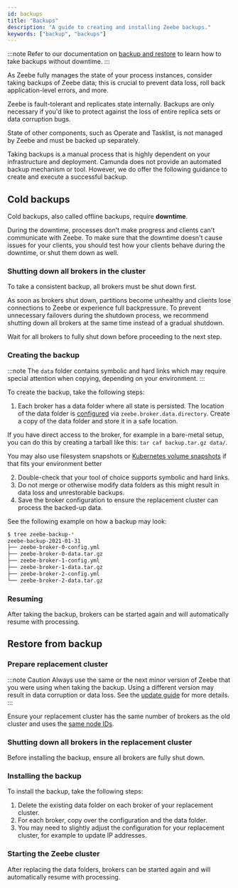 ```yaml
---
id: backups
title: "Backups"
description: "A guide to creating and installing Zeebe backups."
keywords: ["backup", "backups"]
---
```


:::note
Refer to our documentation on [backup and restore](/self-managed/components-upgrade/backup-restore/backup-and-restore.md) to learn how to take backups without downtime.
:::

As Zeebe fully manages the state of your process instances, consider taking backups of Zeebe data; this is crucial to prevent data loss, roll back application-level errors, and more.

Zeebe is fault-tolerant and replicates state internally. Backups are only necessary if you'd like to protect against the loss of entire replica sets or data corruption bugs.

State of other components, such as Operate and Tasklist, is not managed by Zeebe and must be backed up separately.

Taking backups is a manual process that is highly dependent on your infrastructure and deployment. Camunda does not provide an automated backup mechanism or tool. However, we do offer the following guidance to create and execute a successful backup.

## Cold backups

Cold backups, also called offline backups, require **downtime**.

During the downtime, processes don't make progress and clients can't communicate with Zeebe.
To make sure that the downtime doesn't cause issues for your clients, you should test how your clients behave during the downtime, or shut them down as well.

### Shutting down all brokers in the cluster

To take a consistent backup, all brokers must be shut down first.

As soon as brokers shut down, partitions become unhealthy and clients lose connections to Zeebe or experience full backpressure.
To prevent unnecessary failovers during the shutdown process, we recommend shutting down all brokers at the same time instead of a gradual shutdown.

Wait for all brokers to fully shut down before proceeding to the next step.

### Creating the backup

:::note
The `data` folder contains symbolic and hard links which may require special attention when copying, depending on your environment.
:::

To create the backup, take the following steps:

1. Each broker has a data folder where all state is persisted. The location of the data folder is [configured](../configuration/configuration.md) via `zeebe.broker.data.directory`. Create a copy of the data folder and store it in a safe location.

If you have direct access to the broker, for example in a bare-metal setup, you can do this by creating a tarball like this: `tar caf backup.tar.gz data/`.

You may also use filesystem snapshots or [Kubernetes volume snapshots](https://kubernetes.io/docs/concepts/storage/volume-snapshots/) if that fits your environment better

2. Double-check that your tool of choice supports symbolic and hard links.
3. Do not merge or otherwise modify data folders as this might result in data loss and unrestorable backups.
4. Save the broker configuration to ensure the replacement cluster can process the backed-up data.

See the following example on how a backup may look:

```bash
$ tree zeebe-backup-*
zeebe-backup-2021-01-31
├── zeebe-broker-0-config.yml
├── zeebe-broker-0-data.tar.gz
├── zeebe-broker-1-config.yml
├── zeebe-broker-1-data.tar.gz
├── zeebe-broker-2-config.yml
└── zeebe-broker-2-data.tar.gz
```

### Resuming

After taking the backup, brokers can be started again and will automatically resume with processing.

## Restore from backup

### Prepare replacement cluster

:::note Caution
Always use the same or the next minor version of Zeebe that you were using when taking the backup.
Using a different version may result in data corruption or data loss.
See the [update guide](/self-managed/components-upgrade/update-guide/introduction.md) for more details.
:::

Ensure your replacement cluster has the same number of brokers as the old cluster and uses the [same node IDs](setting-up-a-cluster.md#configuration).

### Shutting down all brokers in the replacement cluster

Before installing the backup, ensure all brokers are fully shut down.

### Installing the backup

To install the backup, take the following steps:

1. Delete the existing data folder on each broker of your replacement cluster.
2. For each broker, copy over the configuration and the data folder.
3. You may need to slightly adjust the configuration for your replacement cluster, for example to update IP addresses.

### Starting the Zeebe cluster

After replacing the data folders, brokers can be started again and will automatically resume with processing.
